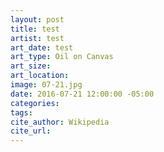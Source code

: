 ```yaml
---
layout: post
title: test
artist: test
art_date: test
art_type: Oil on Canvas
art_size:
art_location:
image: 07-21.jpg
date: 2016-07-21 12:00:00 -05:00
categories:
tags:
cite_author: Wikipedia
cite_url:
---
```

